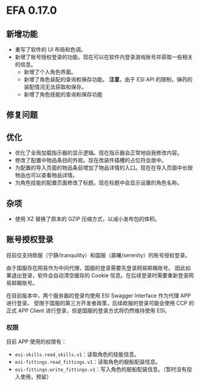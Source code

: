 # EFA 0.17.0

## 新增功能

- 重写了软件的 UI 布局和色调。
- 新增了账号授权登录的功能。现在可以在软件内登录游戏账号并获取一些相关的信息。
  - 新增了个人角色界面。
  - 新增了角色装配的查询和保存功能。
    **注意**，由于 ESI API 的限制，弹药的装配情况无法获取和保存。
  - 新增了角色技能的查询和保存功能

## 修复问题

## 优化

- 优化了全局加载指示器的显示逻辑。现在指示器会正常地自我修改内容。
- 修改了配置中物品条目的外观。现在改装件插槽的占位符会居中。
- 为配置的导入页面的物品条目增加了物品详情的入口。现在在导入页面中长按物品也可以查看物品详情。
- 为角色技能的配置页面修改了标题。现在标题中会显示设置的角色名称。

## 杂项

- 使用 XZ 替换了原本的 GZIP 压缩方式，以减小发布包的体积。

## 账号授权登录

目前仅支持欧服（宁静/tranquility）和国服（晨曦/serenity）的账号授权登录。

由于国服存在网易作为中间代理，国服的登录需要先登录网易邮箱账号。
因此如果退出登录，软件会自动清空缓存的 Cookie 信息。在后续登录时需要重新登录网易邮箱账号。

在目前版本中，两个服务器的登录均使用 ESI Swagger Interface 作为代理 APP 进行登录。
受限于国服的第三方开发者政策，后续欧服的登录可能会使用 CCP 的正式 APP Client 进行登录，但是国服的登录方式将仍然维持使用 ESI。

### 权限

目前 APP 使用的权限有：
- `esi-skills.read_skills.v1`：读取角色的技能信息。
- `esi-fittings.read_fittings.v1`：读取角色的舰船配装信息。
- `esi-fittings.write_fittings.v1`：写入角色的舰船配装信息。（暂时没有投入使用，预留）
